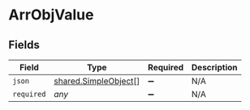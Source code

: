 # ArrObjValue


## Fields

| Field                                                               | Type                                                                | Required                                                            | Description                                                         |
| ------------------------------------------------------------------- | ------------------------------------------------------------------- | ------------------------------------------------------------------- | ------------------------------------------------------------------- |
| `json`                                                              | [shared.SimpleObject](../../../sdk/models/shared/simpleobject.md)[] | :heavy_minus_sign:                                                  | N/A                                                                 |
| `required`                                                          | *any*                                                               | :heavy_minus_sign:                                                  | N/A                                                                 |